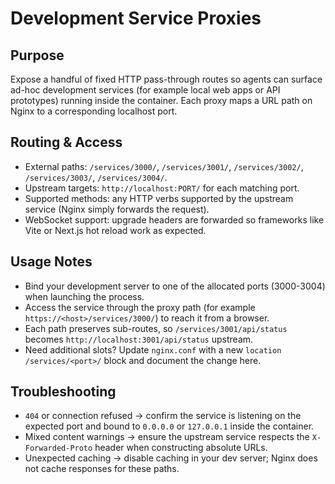 # Development Service Proxies

## Purpose
Expose a handful of fixed HTTP pass-through routes so agents can surface ad-hoc development services (for example local web apps or API prototypes) running inside the container. Each proxy maps a URL path on Nginx to a corresponding localhost port.

## Routing & Access
- External paths: `/services/3000/`, `/services/3001/`, `/services/3002/`, `/services/3003/`, `/services/3004/`.
- Upstream targets: `http://localhost:PORT/` for each matching port.
- Supported methods: any HTTP verbs supported by the upstream service (Nginx simply forwards the request).
- WebSocket support: upgrade headers are forwarded so frameworks like Vite or Next.js hot reload work as expected.

## Usage Notes
- Bind your development server to one of the allocated ports (3000-3004) when launching the process.
- Access the service through the proxy path (for example `https://<host>/services/3000/`) to reach it from a browser.
- Each path preserves sub-routes, so `/services/3001/api/status` becomes `http://localhost:3001/api/status` upstream.
- Need additional slots? Update `nginx.conf` with a new `location /services/<port>/` block and document the change here.

## Troubleshooting
- `404` or connection refused → confirm the service is listening on the expected port and bound to `0.0.0.0` or `127.0.0.1` inside the container.
- Mixed content warnings → ensure the upstream service respects the `X-Forwarded-Proto` header when constructing absolute URLs.
- Unexpected caching → disable caching in your dev server; Nginx does not cache responses for these paths.
